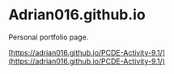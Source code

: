 # Adrian016.github.io
Personal portfolio page.

[https://adrian016.github.io/PCDE-Activity-9.1/](https://adrian016.github.io/PCDE-Activity-9.1/)
